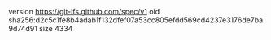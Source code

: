 version https://git-lfs.github.com/spec/v1
oid sha256:d2c5c1fe8b4adab1f132dfef07a53cc805efdd569cd4237e3176de7ba9d74d91
size 4334
